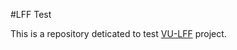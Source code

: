 #LFF Test

This is a repository deticated to test [VU-LFF](https://github.com/BenasB/vu-lff/blob/main/src/App.tsx) project.